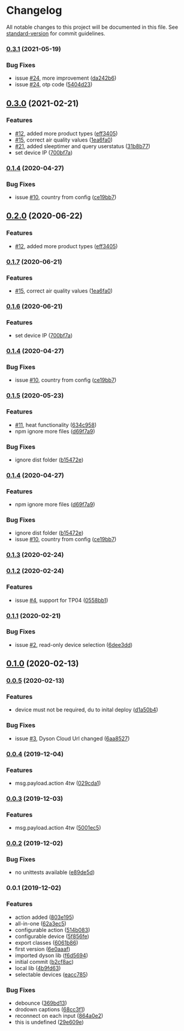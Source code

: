 # Changelog

All notable changes to this project will be documented in this file. See [standard-version](https://github.com/conventional-changelog/standard-version) for commit guidelines.

### [0.3.1](https://github.com/naimo84/node-red-contrib-dyson-purelink/compare/v0.3.0...v0.3.1) (2021-05-19)


### Bug Fixes

* issue [#24](https://github.com/naimo84/node-red-contrib-dyson-purelink/issues/24), more improvement ([da242b6](https://github.com/naimo84/node-red-contrib-dyson-purelink/commit/da242b6eaebcec5d63bf93a3cc2c4a803a27b1f3))
* issue [#24](https://github.com/naimo84/node-red-contrib-dyson-purelink/issues/24), otp code ([5404d23](https://github.com/naimo84/node-red-contrib-dyson-purelink/commit/5404d23b66b6997e415e89b46ca34d700850d0c1))

## [0.3.0](https://github.com/naimo84/node-red-contrib-dyson-purelink/compare/v0.1.5...v0.3.0) (2021-02-21)


### Features

* [#12](https://github.com/naimo84/node-red-contrib-dyson-purelink/issues/12), added more product types ([eff3405](https://github.com/naimo84/node-red-contrib-dyson-purelink/commit/eff34050800660ba9601b10997cdb4c9d08b356d))
* [#15](https://github.com/naimo84/node-red-contrib-dyson-purelink/issues/15), correct air quality values ([1ea6fa0](https://github.com/naimo84/node-red-contrib-dyson-purelink/commit/1ea6fa040792e8f2e5d15e03d8d9cc9108e1e826))
* [#21](https://github.com/naimo84/node-red-contrib-dyson-purelink/issues/21), added sleeptimer and query userstatus ([31b8b77](https://github.com/naimo84/node-red-contrib-dyson-purelink/commit/31b8b772139192f1227c57466c097c9bd59d94ce))
* set device IP ([700bf7a](https://github.com/naimo84/node-red-contrib-dyson-purelink/commit/700bf7a920f1a3d2991e1726a4751b512398d184))

### [0.1.4](https://github.com/naimo84/node-red-contrib-dyson-purelink/compare/v0.1.3...v0.1.4) (2020-04-27)


### Bug Fixes

* issue [#10](https://github.com/naimo84/node-red-contrib-dyson-purelink/issues/10), country from config ([ce19bb7](https://github.com/naimo84/node-red-contrib-dyson-purelink/commit/ce19bb704c06dfbce3222b0c3802e4a42da848ce))

## [0.2.0](https://github.com/naimo84/node-red-contrib-dyson-purelink/compare/v0.1.7...v0.2.0) (2020-06-22)


### Features

* [#12](https://github.com/naimo84/node-red-contrib-dyson-purelink/issues/12), added more product types ([eff3405](https://github.com/naimo84/node-red-contrib-dyson-purelink/commit/eff34050800660ba9601b10997cdb4c9d08b356d))

### [0.1.7](https://github.com/naimo84/node-red-contrib-dyson-purelink/compare/v0.1.6...v0.1.7) (2020-06-21)


### Features

* [#15](https://github.com/naimo84/node-red-contrib-dyson-purelink/issues/15), correct air quality values ([1ea6fa0](https://github.com/naimo84/node-red-contrib-dyson-purelink/commit/1ea6fa040792e8f2e5d15e03d8d9cc9108e1e826))

### [0.1.6](https://github.com/naimo84/node-red-contrib-dyson-purelink/compare/v0.1.5...v0.1.6) (2020-06-21)


### Features

* set device IP ([700bf7a](https://github.com/naimo84/node-red-contrib-dyson-purelink/commit/700bf7a920f1a3d2991e1726a4751b512398d184))

### [0.1.4](https://github.com/naimo84/node-red-contrib-dyson-purelink/compare/v0.1.3...v0.1.4) (2020-04-27)


### Bug Fixes

* issue [#10](https://github.com/naimo84/node-red-contrib-dyson-purelink/issues/10), country from config ([ce19bb7](https://github.com/naimo84/node-red-contrib-dyson-purelink/commit/ce19bb704c06dfbce3222b0c3802e4a42da848ce))

### [0.1.5](https://github.com/naimo84/node-red-contrib-dyson-purelink/compare/v0.1.3...v0.1.5) (2020-05-23)


### Features

* [#11](https://github.com/naimo84/node-red-contrib-dyson-purelink/issues/11), heat functionality ([634c958](https://github.com/naimo84/node-red-contrib-dyson-purelink/commit/634c95821b68154599c76911c69b3314c66d8c6c))
* npm ignore more files ([d69f7a9](https://github.com/naimo84/node-red-contrib-dyson-purelink/commit/d69f7a9c4b395a20198efa8662ed5bac0805d53e))


### Bug Fixes

* ignore dist folder ([b15472e](https://github.com/naimo84/node-red-contrib-dyson-purelink/commit/b15472eebd25d25a4e9a1794ef328d92c95606be))

### [0.1.4](https://github.com/naimo84/node-red-contrib-dyson-purelink/compare/v0.1.3...v0.1.4) (2020-04-27)


### Features

* npm ignore more files ([d69f7a9](https://github.com/naimo84/node-red-contrib-dyson-purelink/commit/d69f7a9c4b395a20198efa8662ed5bac0805d53e))


### Bug Fixes

* ignore dist folder ([b15472e](https://github.com/naimo84/node-red-contrib-dyson-purelink/commit/b15472eebd25d25a4e9a1794ef328d92c95606be))
* issue [#10](https://github.com/naimo84/node-red-contrib-dyson-purelink/issues/10), country from config ([ce19bb7](https://github.com/naimo84/node-red-contrib-dyson-purelink/commit/ce19bb704c06dfbce3222b0c3802e4a42da848ce))

### [0.1.3](https://github.com/naimo84/node-red-contrib-dyson-purelink/compare/v0.1.2...v0.1.3) (2020-02-24)

### [0.1.2](https://github.com/naimo84/node-red-contrib-dyson-purelink/compare/v0.1.1...v0.1.2) (2020-02-24)


### Features

*  issue [#4](https://github.com/naimo84/node-red-contrib-dyson-purelink/issues/4), support for TP04 ([0558bb1](https://github.com/naimo84/node-red-contrib-dyson-purelink/commit/0558bb1aa667f1c1a5c6b08f2870cd61a8b6bded))

### [0.1.1](https://github.com/naimo84/node-red-contrib-dyson-purelink/compare/v0.1.0...v0.1.1) (2020-02-21)


### Bug Fixes

* issue [#2](https://github.com/naimo84/node-red-contrib-dyson-purelink/issues/2), read-only device selection ([6dee3dd](https://github.com/naimo84/node-red-contrib-dyson-purelink/commit/6dee3ddb0853fe460a4afc4b409e961032093010))

## [0.1.0](https://github.com/naimo84/node-red-contrib-dyson-purelink/compare/v0.0.5...v0.1.0) (2020-02-13)

### [0.0.5](https://github.com/naimo84/node-red-contrib-dyson-purelink/compare/v0.0.4...v0.0.5) (2020-02-13)


### Features

* device must not be required, du to inital deploy ([d1a50b4](https://github.com/naimo84/node-red-contrib-dyson-purelink/commit/d1a50b4227f38469350ba3abbcd87b87ce264e57))


### Bug Fixes

* issue [#3](https://github.com/naimo84/node-red-contrib-dyson-purelink/issues/3), Dyson Cloud Url changed ([6aa8527](https://github.com/naimo84/node-red-contrib-dyson-purelink/commit/6aa8527a2ad3ce6e82b14f7fa3b34775e061287b))

### [0.0.4](https://github.com/naimo84/node-red-contrib-dyson-purelink/compare/v0.0.3...v0.0.4) (2019-12-04)


### Features

* msg.payload.action 4tw ([029cda1](https://github.com/naimo84/node-red-contrib-dyson-purelink/commit/029cda1bb387e5270ca31d5525dc367e4ffc060f))

### [0.0.3](https://github.com/naimo84/node-red-contrib-dyson-purelink/compare/v0.0.2...v0.0.3) (2019-12-03)


### Features

* msg.payload.action 4tw ([5001ec5](https://github.com/naimo84/node-red-contrib-dyson-purelink/commit/5001ec5101deae9a95285f197d92a7c435cfc724))

### [0.0.2](https://github.com/naimo84/node-red-contrib-dyson-purelink/compare/v0.0.1...v0.0.2) (2019-12-02)


### Bug Fixes

* no unittests available ([e89de5d](https://github.com/naimo84/node-red-contrib-dyson-purelink/commit/e89de5d3c5fca26169d2af76a61f29445162940f))

### 0.0.1 (2019-12-02)


### Features

* action added ([803e195](https://github.com/naimo84/node-red-contrib-dyson-purelink/commit/803e19599afb4b78b0d84e6229ef47912d72719a))
* all-in-one ([62a3ec5](https://github.com/naimo84/node-red-contrib-dyson-purelink/commit/62a3ec517b02da3da218f977d1f587183dcf3550))
* configurable action ([514b083](https://github.com/naimo84/node-red-contrib-dyson-purelink/commit/514b083bc4c5327bdce40d6a01db5d50fd358bde))
* configurable device ([5f856fe](https://github.com/naimo84/node-red-contrib-dyson-purelink/commit/5f856fe6da41998dc5acf083b627b9c083125358))
* export classes ([6061b86](https://github.com/naimo84/node-red-contrib-dyson-purelink/commit/6061b866aafe0dbb03eb3fa54446285c56c7762d))
* first version ([6e0aaaf](https://github.com/naimo84/node-red-contrib-dyson-purelink/commit/6e0aaaf6f2c11416ccbc7df46d273183f0dd29e1))
* imported dyson lib ([f6d5694](https://github.com/naimo84/node-red-contrib-dyson-purelink/commit/f6d5694ba5524ed46d6e76ac95a8253d23d7ebbe))
* initial commit ([b2cf8ac](https://github.com/naimo84/node-red-contrib-dyson-purelink/commit/b2cf8ac04551f7a2eb010d05b095a4d61514edb0))
* local lib ([4b9fd63](https://github.com/naimo84/node-red-contrib-dyson-purelink/commit/4b9fd6328fa457aa75cc27ffe9cd32498b0035b7))
* selectable devices ([eacc785](https://github.com/naimo84/node-red-contrib-dyson-purelink/commit/eacc785856ede9202c6eaae24a4daa9dc827babe))


### Bug Fixes

* debounce ([369bd13](https://github.com/naimo84/node-red-contrib-dyson-purelink/commit/369bd13e0f02027340840240fdcd7bd2ea4c327c))
* drodown captions ([68cc3f1](https://github.com/naimo84/node-red-contrib-dyson-purelink/commit/68cc3f1e9ff09b7b8a1415bdb24c86ad47c5f226))
* reconnect on each input ([864a0e2](https://github.com/naimo84/node-red-contrib-dyson-purelink/commit/864a0e29f927b272116da9ca51a1059e7c6a6dd0))
* this is undefined ([29e609e](https://github.com/naimo84/node-red-contrib-dyson-purelink/commit/29e609e5893c3842fc7488c08e08c0596c48fbc3))
